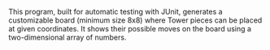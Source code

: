 This program, built for automatic testing with JUnit, generates a customizable board (minimum size 8x8) where Tower pieces can be placed at given coordinates. 
It shows their possible moves on the board using a two-dimensional array of numbers.
